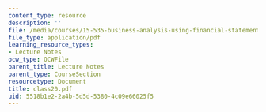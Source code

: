 ```yaml
---
content_type: resource
description: ''
file: /media/courses/15-535-business-analysis-using-financial-statements-spring-2003/5518b1e22a4b5d5d53804c09e66025f5_class20.pdf
file_type: application/pdf
learning_resource_types:
- Lecture Notes
ocw_type: OCWFile
parent_title: Lecture Notes
parent_type: CourseSection
resourcetype: Document
title: class20.pdf
uid: 5518b1e2-2a4b-5d5d-5380-4c09e66025f5
---
```

